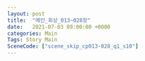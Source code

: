 ```yaml
---
layout: post
title:  "메인_회상_013~028장"
date:   2021-07-03 09:00:00 +0000
categories: Main
Tags: Story Main
SceneCode: ["scene_skip_cp013-028_q1_s10"]
---
```

